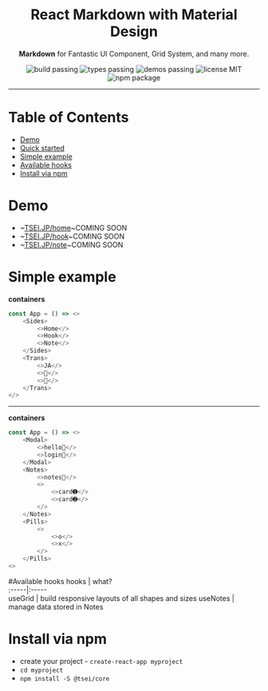 <h1 align="center">React Markdown with Material Design</h1>
<p align="center"><b>Markdown</b> for Fantastic UI Component, Grid System, and many more.</>

<p align="center">
    <img alt="build passing" src="https://img.shields.io/badge/build-👌-green.svg"/>
    <img alt="types passing" src="https://img.shields.io/badge/types-👌-yellow.svg"/>
    <img alt="demos passing" src="https://img.shields.io/badge/demos-‍👌-red.svg"/>
    <img alt="license MIT" src="https://img.shields.io/badge/license-MIT-green.svg"/>
    <img alt="npm package" src="https://img.shields.io/badge/npm_package-0.2.1-green.svg"/>
</p>

<hr>

# Table of Contents
- [Demo](#Demo)  
- [Quick started](#quick-started)  
- [Simple example](#simple-example)  
- [Available hooks](#available-hooks)  
- [Install via npm](#install-via-npm)  

# Demo
- ~[TSEI.JP/home](https://tsei.jp/)~COMING SOON
- ~[TSEI.JP/hook](https://tsei.jp/hook)~COMING SOON
- ~[TSEI.JP/note](https://tsei.jp/note)~COMING SOON

# Simple example

__containers__

```typescript
const App = () => <>
    <Sides>
        <>Home</>
        <>Hook</>
        <>Note</>
    </Sides>
    <Trans>
        <>JA</>
        <>🌛</>
        <>👶</>
    </Trans>
</>
```

<hr>

__containers__

```typescript
const App = () => <>
    <Modal>
        <>hello🥰</>
        <>login🌚</>
    </Modal>
    <Notes>
        <>notes📒</>
        <>
            <>card➊</>
            <>card➋</>
        </>
    </Notes>
    <Pills>
        <>
            <>o‍</>
            <>x</>
        </>
    </Pills>
<>
```

#Available hooks
hooks | what?  
:-----|:-----  
useGrid  | build responsive layouts of all shapes and sizes
useNotes | manage data stored in Notes  

# Install via npm
- create your project - `create-react-app myproject`
- `cd myproject`
- `npm install -S @tsei/core`
